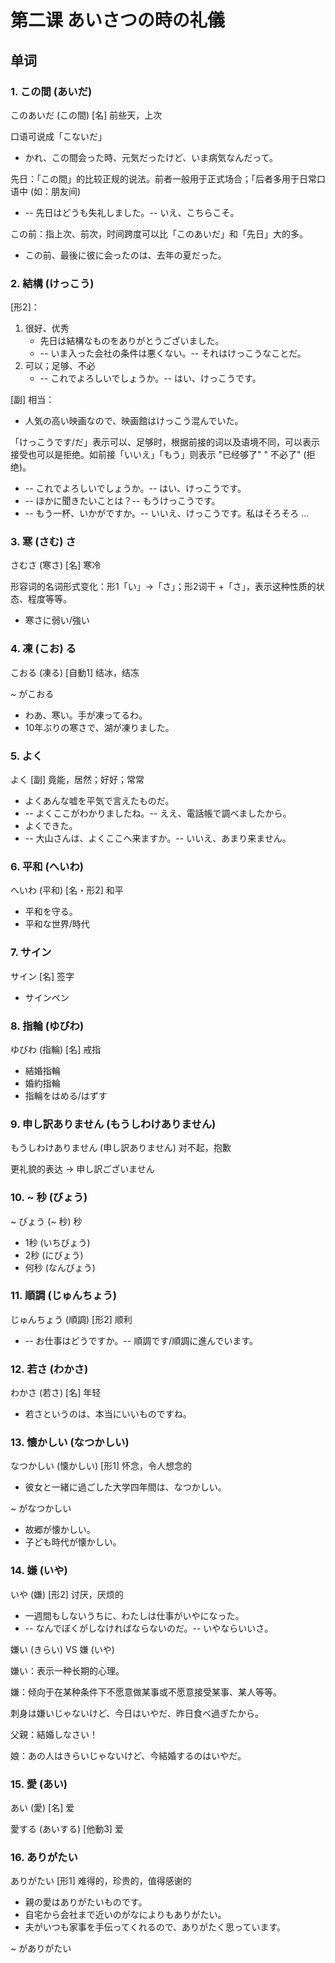 # 第二课 あいさつの時の礼儀
## 单词
### 1. この間 (あいだ)
このあいだ (この間) [名] 前些天，上次

口语可说成「こないだ」

* かれ、この間会った時、元気だったけど、いま病気なんだって。

先日：「この間」的比较正规的说法。前者一般用于正式场合；「后者多用于日常口语中 (如：朋友间)

* -- 先日はどうも失礼しました。-- いえ、こちらこそ。

この前：指上次、前次，时间跨度可以比「このあいだ」和「先日」大的多。 

* この前、最後に彼に会ったのは、去年の夏だった。

### 2. 結構 (けっこう)

[形2]：

1. 很好、优秀
	* 先日は結構なものをありがとうございました。
	* -- いま入った会社の条件は悪くない。-- それはけっこうなことだ。
2. 可以；足够、不必
	* -- これでよろしいでしょうか。-- はい、けっこうです。

[副] 相当：

* 人気の高い映画なので、映画館はけっこう混んでいた。

「けっこうです/だ」表示可以、足够时，根据前接的词以及语境不同，可以表示接受也可以是拒绝。如前接「いいえ」「もう」则表示 "已经够了" " 不必了" (拒绝)。

* -- これでよろしいでしょうか。-- はい、けっこうです。
* -- ほかに聞きたいことは？-- もうけっこうです。
* -- もう一杯、いかがですか。-- いいえ、けっこうです。私はそろそろ ...

### 3. 寒 (さむ) さ
さむさ (寒さ) [名] 寒冷

形容词的名词形式变化：形1「い」->「さ」；形2词干 +「さ」，表示这种性质的状态、程度等等。 

* 寒さに弱い/強い

### 4. 凍 (こお) る
こおる (凍る) [自動1] 结冰，结冻

~ がこおる

* わあ、寒い。手が凍ってるわ。
* 10年ぶりの寒さで、湖が凍りました。

### 5. よく
よく [副] 竟能，居然；好好；常常

* よくあんな嘘を平気で言えたものだ。
* -- よくここがわかりましたね。-- ええ、電話帳で調べましたから。
* よくできた。
* -- 大山さんは、よくここへ来ますか。-- いいえ、あまり来ません。

### 6. 平和 (へいわ)
へいわ (平和) [名・形2] 和平

* 平和を守る。
* 平和な世界/時代

### 7. サイン
サイン [名] 签字

* サインペン

### 8. 指輪 (ゆびわ)
ゆびわ (指輪) [名] 戒指

* 結婚指輪　
* 婚約指輪
* 指輪をはめる/はずす

### 9. 申し訳ありません (もうしわけありません)
もうしわけありません (申し訳ありません) 对不起，抱歉

更礼貌的表达 -> 申し訳ございません

### 10. ~ 秒 (びょう)
~ びょう (~ 秒) 秒

* 1秒 (いちびょう)
* 2秒 (にびょう)
* 何秒 (なんびょう)

### 11. 順調 (じゅんちょう)
じゅんちょう (順調) [形2] 顺利

* -- お仕事はどうですか。-- 順調です/順調に進んでいます。

### 12. 若さ (わかさ)
わかさ (若さ) [名] 年轻

* 若さというのは、本当にいいものですね。

### 13. 懐かしい (なつかしい)
なつかしい (懐かしい) [形1] 怀念，令人想念的

* 彼女と一緒に過ごした大学四年間は、なつかしい。

~ がなつかしい  

* 故郷が懐かしい。  
* 子ども時代が懐かしい。

### 14. 嫌 (いや)
いや (嫌) [形2] 讨厌，厌烦的

* 一週間もしないうちに、わたしは仕事がいやになった。
* -- なんでぼくがしなければならないのだ。-- いやならいいさ。

嫌い (きらい) VS 嫌 (いや)

嫌い：表示一种长期的心理。

嫌：倾向于在某种条件下不愿意做某事或不愿意接受某事、某人等等。

刺身は嫌いじゃないけど、今日はいやだ、昨日食べ過ぎたから。

父親：結婚しなさい！

娘：あの人はきらいじゃないけど、今結婚するのはいやだ。

### 15. 愛 (あい)
あい (愛) [名] 爱

愛する (あいする) [他動3] 爱

### 16. ありがたい
ありがたい [形1] 难得的，珍贵的，值得感谢的

* 親の愛はありがたいものです。
* 自宅から会社まで近いのがなによりもありがたい。
* 夫がいつも家事を手伝ってくれるので、ありがたく思っています。

~ がありがたい